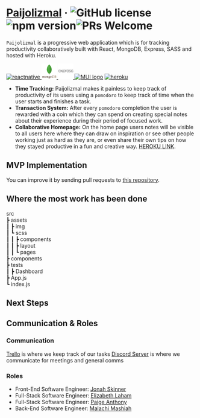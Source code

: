 
# [Paijolizmal](https://comp3120-group-x.herokuapp.com/) &middot; ![GitHub license](https://img.shields.io/badge/license-MIT-blue.svg)![npm version](https://img.shields.io/npm/v/react.svg?style=flat)![PRs Welcome](https://img.shields.io/badge/PRs-welcome-brightgreen.svg)

``Paijolizmal`` is a progressive web application which is for tracking productivity collaboratively built with React, MongoDB, Express, SASS and hosted with Heroku.
<p align="left"> 
    <p>   <a href="https://reactnative.dev/" target="_blank"> <img src="https://reactnative.dev/img/header_logo.svg" alt="reactnative" width="40" height="40" /> </a>
      <a href="https://www.mongodb.com/" target="_blank"> <img src="https://raw.githubusercontent.com/devicons/devicon/master/icons/mongodb/mongodb-original-wordmark.svg" alt="mongodb" width="40" height="40" />
 <a href="https://expressjs.com" target="_blank"> <img src="https://raw.githubusercontent.com/devicons/devicon/master/icons/express/express-original-wordmark.svg" alt="express" width="40" height="40" /> </a>
  <a href="https://mui.com/" rel="noopener" target="_blank"><img width="40" src="https://mui.com/static/logo.svg" alt="MUI logo"></a>
  <a href="https://heroku.com" target="_blank"> <img src="https://www.vectorlogo.zone/logos/heroku/heroku-icon.svg" alt="heroku" width="40" height="40" /> </a>
</p>


* **Time Tracking:** Paijolizmal makes it painless to keep track of productivity of its users using a `pomodoro` to keep track of time when the user starts and finishes a task. 
* **Transaction System:** After every `pomodoro` completion the user is rewarded with a coin which they can spend on creating special notes about their experience during their period of focused work. 
* **Collaborative Homepage:** On the home page users notes will be visible to all users here where they can draw on inspiration or see other people working just as hard as they are, or even share their own tips on how they stayed productive in a fun and creative way. [HEROKU LINK](https://comp3120-group-x.herokuapp.com/).



## MVP Implementation



You can improve it by sending pull requests to [this repository](https://github.com/reactjs/reactjs.org).

## Where the most work has been done
src  
 ┣ assets  
 ┃ ┣ img  
 ┃ ┗ scss  
 ┃ ┃ ┣ components  
 ┃ ┃ ┣ layout  
 ┃ ┃ ┗ pages  
 ┣ components  
 ┣ tests  
 ┃ ┣ Dashboard  
 ┣ App.js  
 ┗ index.js



## Next Steps


## Communication & Roles
### Communication
[Trello](https://trello.com/b/Qfrxz3KY/group-project-comp3120) is where we keep track of our tasks
[Discord Server](https://discord.com/) is where we communicate for meetings and general comms
 ### Roles 
 - Front-End Software Engineer: [Jonah Skinner](https://github.com/J5kinner)
 - Full-Stack Software Engineer: [Elizabeth Laham](https://github.com/elizabetht94)
 - Full-Stack Software Engineer: [Paige Anthony](https://github.com/paigelea)
 - Back-End Software Engineer:  [Malachi Mashiah](https://github.com/Ner0theHer0)

